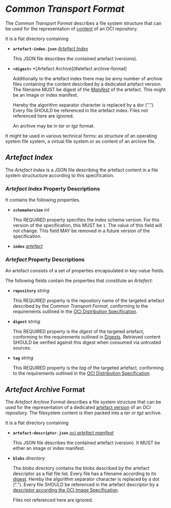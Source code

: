 
# *Common Transport Format*

The *Common Transport Format* describes a file system structure that can be 
used for the representation of [content](https://github.com/opencontainers/image-spec)
of an OCI repository.

It is a flat directory containing

- **`artefact-index.json`** *[Artefact Index](#artefact-index)*

  This JSON file describes the contained artefact (versions).

- **`<digest>`** *[Artefact Archive](#atefact archive-format)

  Additionally to the artefact index there may be anny number of archive files
  containing the content described by a dedicated artefact version. The filename
  MUST be digest of the *[Manifest](https://github.com/opencontainers/image-spec/blob/main/manifest.md)*
  of the artefact. This might be an image or index manifest.

  Hereby the algorithm separator character is replaced by a dor (".").
  Every file SHOULD be referenced in the artefact index. Files not referenced
  here are ignored.

  An archive may be in *tar* or *tgz* format.

It might be used in various technical forms: as structure of an
operating system file system, a virtual file system or as content of
an archive file.

## *Artefact Index*

The *Artefact Index* is a JSON file describing the artefact content in
a file system structucture according to this specification. 

### *Artefact Index* Property Descriptions

It contains the following properties.

- **`schemaVersion`** *int*

  This REQUIRED property specifies the index schema version.
  For this version of the specification, this MUST be `1`. The value of this
  field will not change. This field MAY be removed in a future version of the 
  specification.

- **`index`** *[artefact](#artefact-property-descriptions)*


### *Artefact* Property Descriptions

An artefact consists of a set of properties encapsulated in key-value fields.

The following fields contain the properties that constitute an *Artefact*:

- **`repository`** *string*

  This REQUIRED property is the repository name of the targeted artefact described by the
  *Common Transport Format*,  conforming to the requirements outlined in the
  [OCI Distribution Specification](https://github.com/opencontainers/distribution-spec/blob/main/spec.md).


- **`digest`** *string*

  This REQUIRED property is the _digest_ of the targeted artefact, conforming to
  the requirements outlined in
  [Digests](https://github.com/opencontainers/image-spec/blob/main/descriptor.md#digests).
  Retrieved content SHOULD be verified against this digest when consumed via
  untrusted sources.
  
- **`tag`** *string*

  This REQUIRED property is the _tag_ of the targeted artefact, conforming to 
  the requirements outlined in the
  [OCI Distribution Specification](https://github.com/opencontainers/distribution-spec/blob/main/spec.md).
  

## *Artefact Archive* Format

The *Artefact Archive* Format describes a file system structure that can be
used for the representation of a dedicated [artefact version](https://github.com/opencontainers/image-spec)
of an OCI repository. The filesystem content is then packed into a *tar* or *tgz* archive.

It is a flat directory containing

- **`artefact-descriptor.json`** *[oci artefact manifest](https://github.com/opencontainers/image-spec/blob/main/manifest.md)*

  This JSON file describes the contained artefact (version). It MUST be either
  an image or index manifest.

- **`blobs`** *directory*

  The *blobs* directory contains the blobs described by the artefact descriptor
  as a flat file list. Every file has a filename according to its
  [digest](https://github.com/opencontainers/image-spec/blob/main/descriptor.md#digests). 
  Hereby the algorithm separator character is replaced by a dot (".").
  Every file SHOULD be referenced in the artefact descriptor by a
  [descriptor according the OCI Image Specification](https://github.com/opencontainers/image-spec/blob/main/descriptor.md).

  Files not referenced here are ignored.
